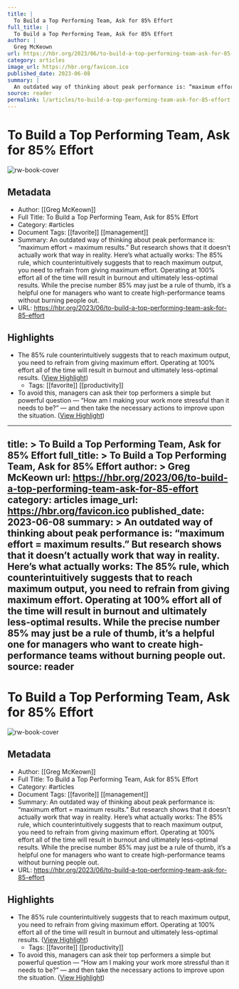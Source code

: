 ```yaml
---
title: |
  To Build a Top Performing Team, Ask for 85% Effort
full_title: |
  To Build a Top Performing Team, Ask for 85% Effort
author: |
  Greg McKeown
url: https://hbr.org/2023/06/to-build-a-top-performing-team-ask-for-85-effort
category: articles
image_url: https://hbr.org/favicon.ico
published_date: 2023-06-08
summary: |
  An outdated way of thinking about peak performance is: “maximum effort = maximum results.” But research shows that it doesn’t actually work that way in reality. Here’s what actually works: The 85% rule, which counterintuitively suggests that to reach maximum output, you need to refrain from giving maximum effort. Operating at 100% effort all of the time will result in burnout and ultimately less-optimal results. While the precise number 85% may just be a rule of thumb, it’s a helpful one for managers who want to create high-performance teams without burning people out.
source: reader
permalink: l/articles/to-build-a-top-performing-team-ask-for-85-effort
---
```

# To Build a Top Performing Team, Ask for 85% Effort

![rw-book-cover](https://hbr.org/favicon.ico)

## Metadata
- Author: [[Greg McKeown]]
- Full Title: To Build a Top Performing Team, Ask for 85% Effort
- Category: #articles
- Document Tags: [[favorite]] [[management]] 
- Summary: An outdated way of thinking about peak performance is: “maximum effort = maximum results.” But research shows that it doesn’t actually work that way in reality. Here’s what actually works: The 85% rule, which counterintuitively suggests that to reach maximum output, you need to refrain from giving maximum effort. Operating at 100% effort all of the time will result in burnout and ultimately less-optimal results. While the precise number 85% may just be a rule of thumb, it’s a helpful one for managers who want to create high-performance teams without burning people out.
- URL: https://hbr.org/2023/06/to-build-a-top-performing-team-ask-for-85-effort

## Highlights
- The 85% rule counterintuitively suggests that to reach maximum output, you need to refrain from giving maximum effort. Operating at 100% effort all of the time will result in burnout and ultimately less-optimal results. ([View Highlight](https://read.readwise.io/read/01hc9xjfgvdwrzaqwce6srkxmy))
    - Tags: [[favorite]] [[productivity]] 
- To avoid this, managers can ask their top performers a simple but powerful question — “How am I making your work more stressful than it needs to be?” — and then take the necessary actions to improve upon the situation. ([View Highlight](https://read.readwise.io/read/01hc9xnxbp22sn6a4fmekgeys7))


---
title: >
  To Build a Top Performing Team, Ask for 85% Effort
full_title: >
  To Build a Top Performing Team, Ask for 85% Effort
author: >
  Greg McKeown
url: https://hbr.org/2023/06/to-build-a-top-performing-team-ask-for-85-effort
category: articles
image_url: https://hbr.org/favicon.ico
published_date: 2023-06-08
summary: >
  An outdated way of thinking about peak performance is: “maximum effort = maximum results.” But research shows that it doesn’t actually work that way in reality. Here’s what actually works: The 85% rule, which counterintuitively suggests that to reach maximum output, you need to refrain from giving maximum effort. Operating at 100% effort all of the time will result in burnout and ultimately less-optimal results. While the precise number 85% may just be a rule of thumb, it’s a helpful one for managers who want to create high-performance teams without burning people out.
source: reader
---
# To Build a Top Performing Team, Ask for 85% Effort

![rw-book-cover](https://hbr.org/favicon.ico)

## Metadata
- Author: [[Greg McKeown]]
- Full Title: To Build a Top Performing Team, Ask for 85% Effort
- Category: #articles
- Document Tags: [[favorite]] [[management]] 
- Summary: An outdated way of thinking about peak performance is: “maximum effort = maximum results.” But research shows that it doesn’t actually work that way in reality. Here’s what actually works: The 85% rule, which counterintuitively suggests that to reach maximum output, you need to refrain from giving maximum effort. Operating at 100% effort all of the time will result in burnout and ultimately less-optimal results. While the precise number 85% may just be a rule of thumb, it’s a helpful one for managers who want to create high-performance teams without burning people out.
- URL: https://hbr.org/2023/06/to-build-a-top-performing-team-ask-for-85-effort

## Highlights
- The 85% rule counterintuitively suggests that to reach maximum output, you need to refrain from giving maximum effort. Operating at 100% effort all of the time will result in burnout and ultimately less-optimal results. ([View Highlight](https://read.readwise.io/read/01hc9xjfgvdwrzaqwce6srkxmy))
    - Tags: [[favorite]] [[productivity]] 
- To avoid this, managers can ask their top performers a simple but powerful question — “How am I making your work more stressful than it needs to be?” — and then take the necessary actions to improve upon the situation. ([View Highlight](https://read.readwise.io/read/01hc9xnxbp22sn6a4fmekgeys7))


